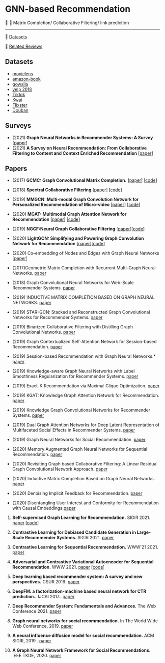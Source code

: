 # GNN-based Recommendation

:memo: :high_brightness: Matrix Completion/ Collaborative Filtering/ link prediction 

***
:high_brightness: [Datasets](#datasets)

:high_brightness: [Related Reviews](#related-reviews)


## Datasets
- [movielens](https://grouplens.org/datasets/movielens/)
- [amazon-book](https://jmcauley.ucsd.edu/data/amazon/)
- [gowalla](https://snap.stanford.edu/data/loc-gowalla.html)
- [yelp 2018](https://www.yelp.com/dataset)
- [Tiktok](http://ai-lab-challenge.bytedance.com/tce/vc/)
- [Kwai](https://www.kuaishou.com/activity/uimc)
- [Flixster](https://figshare.com/articles/dataset/Flixster-dataset_zip/5677741)
- [Douban](https://www.heywhale.com/mw/dataset/58acf6f1d2445916845b4033)



##  Surveys
- (2021) **Graph Neural Networks in Recommender Systems: A Survey** [[paper](https://arxiv.org/pdf/2011.02260.pdf)]
- (2021) **A Survey on Neural Recommendation: From Collaborative Filtering to Content and Context Enriched Recommendation** [[paper](https://www.zhuanzhi.ai/paper/cbf33028b44f85138520717fd1d72792)]


## Papers
- (2017) **GCMC: Graph Convolutional Matrix Completion.** [[paper](https://arxiv.org/abs/1706.02263)] [[code](https://github.com/hengruizhang98/GCMC-Pytorch-dgl)]
- (2018) **Spectral Collaborative Filtering** [[paper](https://arxiv.org/abs/1808.10523)] [[code](https://github.com/lzheng21/SpectralCF)]
- (2019) **MMGCN: Multi-modal Graph Convolution Network for Personalized Recommendation of Micro-video** [[paper](http://staff.ustc.edu.cn/~hexn/papers/mm19-MMGCN.pdf)] [[code](https://github.com/weiyinwei/MMGCN)]
- (2020) **MGAT: Multimodal Graph Attention Network for Recommendation** [[paper](https://www.researchgate.net/profile/Zhulin-Tao/publication/341324971_MGAT_Multimodal_Graph_Attention_Network_for_Recommendation/links/60535c5d299bf17367521ac4/MGAT-Multimodal-Graph-Attention-Network-for-Recommendation.pdf)] [[code]( https://github.com/zltao/MGAT)]
- (2019) **NGCF:Neural Graph Collaborative Filtering** [[paper](https://arxiv.org/abs/1905.08108)][[code]( https://github.com/xiangwang1223/neural_graph_collaborative_filtering)]
- (2020) **LightGCN: Simplifying and Powering Graph Convolution Network for Recommendation** [[paper](https://arxiv.org/abs/2002.02126)][[code](https://github.com/gusye1234/pytorch-light-gcn)]
- (2020) Co-embedding of Nodes and Edges with Graph Neural Networks [[paper](https://arxiv.org/abs/2010.13242)]
- (2017)Geometric Matrix Completion with Recurrent Multi-Graph Neural Networks. [paper](https://arxiv.org/abs/1704.06803)
- (2018) Graph Convolutional Neural Networks for Web-Scale Recommender Systems. [paper](https://arxiv.org/abs/1806.01973)
- (2019) INDUCTIVE MATRIX COMPLETION BASED ON GRAPH NEURAL NETWORKS. [paper](https://arxiv.org/abs/1904.12058)

   

- (2019) STAR-GCN: Stacked and Reconstructed Graph Convolutional Networks for Recommender Systems. [paper](https://arxiv.org/pdf/1905.13129.pdf)

   
    
- (2019) Binarized Collaborative Filtering with Distilling Graph Convolutional Networks. [paper](https://arxiv.org/pdf/1906.01829.pdf)

   
    
- (2019) Graph Contextualized Self-Attention Network for Session-based Recommendation. [paper](https://www.ijcai.org/proceedings/2019/0547.pdf)
   
   
- (2019) Session-based Recommendation with Graph Neural Networks.* [paper](https://arxiv.org/pdf/1811.00855.pdf)

    
    

   

- (2019) Knowledge-aware Graph Neural Networks with Label Smoothness Regularization for Recommender Systems. [paper](https://arxiv.org/pdf/1905.04413)

   

- (2019) Exact-K Recommendation via Maximal Clique Optimization. [paper](https://arxiv.org/pdf/1905.07089)

   

- (2019) KGAT: Knowledge Graph Attention Network for Recommendation. [paper](https://arxiv.org/pdf/1905.07854)

    
    
- (2019) Knowledge Graph Convolutional Networks for Recommender Systems. [paper](https://arxiv.org/pdf/1904.12575.pdf)

   
    
- (2019) Dual Graph Attention Networks for Deep Latent Representation of Multifaceted Social Effects in Recommender Systems. [paper](https://arxiv.org/pdf/1903.10433.pdf)

    
- (2019) Graph Neural Networks for Social Recommendation. [paper](https://arxiv.org/pdf/1902.07243.pdf)

   

- (2020) Memory Augmented Graph Neural Networks for Sequential Recommendation. [paper](https://arxiv.org/abs/1912.11730)


- (2020) Revisiting Graph based Collaborative Filtering: A Linear Residual Graph Convolutional Network Approach. [paper](https://arxiv.org/abs/2001.10167)

	
- (2020) Inductive Matrix Completion Based on Graph Neural Networks. [paper](https://openreview.net/pdf?id=ByxxgCEYDS)

	

- (2020) Denoising Implicit Feedback for Recommendation. [paper](https://arxiv.org/abs/2006.04153)

	

- (2020) Disentangling User Interest and Conformity for Recommendation with Causal Embeddings.[paper](https://arxiv.org/abs/2006.11011)

	

1. **Self-supervised Graph Learning for Recommendation.** SIGIR 2021. [paper](https://arxiv.org/pdf/2010.10783.pdf) [[code](https://github.com/wujcan/SGL)]

	
	


1. **Contrastive Learning for Debiased Candidate Generation in Large-Scale Recommender Systems.** SIGIR 2021. [paper](https://arxiv.org/abs/2005.12964) 

	

1. **Contrastive Learning for Sequential Recommendation.** WWW'21 2021. [paper](https://arxiv.org/abs/2010.14395)

	

1. **Adversarial and Contrastive Variational Autoencoder for Sequential Recommendation.** WWW 2021. [paper](https://arxiv.org/pdf/2103.10693.pdf) [[code](https://github.com/ACVAE/ACVAE-PyTorch)]

	




1. **Deep learning based recommender system: A survey and new perspectives.** CSUR 2019. [paper](https://arxiv.org/pdf/1707.07435.pdf)

	

1. **DeepFM: a factorization-machine based neural network for CTR prediction..** IJCAI 2017.. [paper](https://arxiv.org/pdf/1703.04247.pdf)

	

1. **Deep Recommender System: Fundamentals and Advances.** The Web Conference 2021. [paper](https://deeprs-tutorial.github.io)

	


	
	
	
1. **Graph neural networks for social recommendation.** In The World Wide Web Conference, 2019. [paper](https://arxiv.org/pdf/1902.07243.pdf)

	

1. **A neural influence diffusion model for social recommendation.** ACM SIGIR, 2019.. [paper](https://arxiv.org/pdf/1904.10322.pdf)

	

1. **A Graph Neural Network Framework for Social Recommendations.** IEEE TKDE, 2020. [paper](https://ieeexplore.ieee.org/abstract/document/9139346)

	
